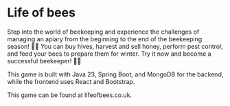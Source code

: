 # Life of bees

Step into the world of beekeeping and experience the challenges of managing an apiary from the beginning 
to the end of the beekeeping season! 🏡🌻 You can buy hives, harvest and sell honey, perform pest control, 
and feed your bees to prepare them for winter. Try it now and become a successful beekeeper! 🍯🐝

This game is built with Java 23, Spring Boot, and MongoDB for the backend,
while the frontend uses React and Bootstrap.

This game can be found at lifeofbees.co.uk.

